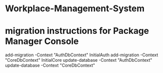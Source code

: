 # Workplace-Management-System

# migration instructions for Package Manager Console
add-migration -Context "AuthDbContext" InitialAuth
add-migration -Context "CoreDbContext" InitialCore
update-database -Context "AuthDbContext"
update-database -Context "CoreDbContext"
